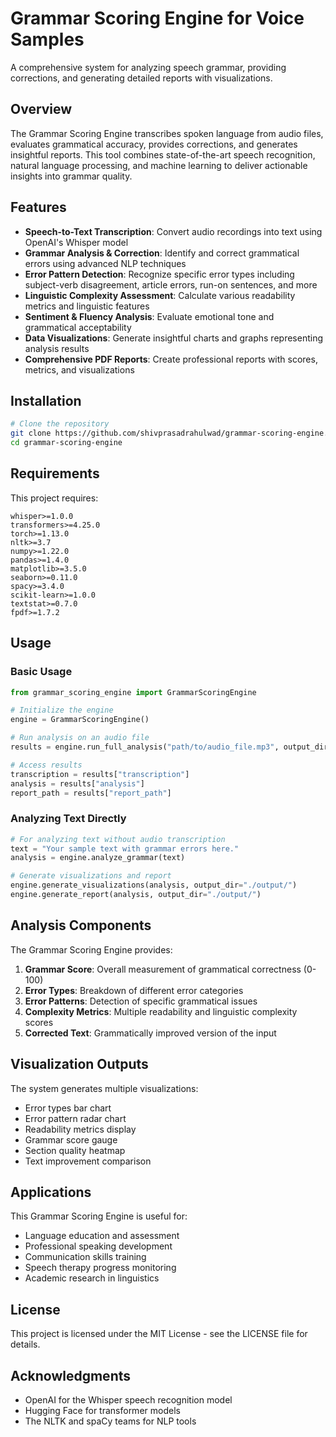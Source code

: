 # Grammar Scoring Engine for Voice Samples

A comprehensive system for analyzing speech grammar, providing corrections, and generating detailed reports with visualizations.

## Overview

The Grammar Scoring Engine transcribes spoken language from audio files, evaluates grammatical accuracy, provides corrections, and generates insightful reports. This tool combines state-of-the-art speech recognition, natural language processing, and machine learning to deliver actionable insights into grammar quality.

## Features

- **Speech-to-Text Transcription**: Convert audio recordings into text using OpenAI's Whisper model
- **Grammar Analysis & Correction**: Identify and correct grammatical errors using advanced NLP techniques
- **Error Pattern Detection**: Recognize specific error types including subject-verb disagreement, article errors, run-on sentences, and more
- **Linguistic Complexity Assessment**: Calculate various readability metrics and linguistic features
- **Sentiment & Fluency Analysis**: Evaluate emotional tone and grammatical acceptability
- **Data Visualizations**: Generate insightful charts and graphs representing analysis results
- **Comprehensive PDF Reports**: Create professional reports with scores, metrics, and visualizations

## Installation

```bash
# Clone the repository
git clone https://github.com/shivprasadrahulwad/grammar-scoring-engine.git
cd grammar-scoring-engine

```

## Requirements

This project requires:

```
whisper>=1.0.0
transformers>=4.25.0
torch>=1.13.0
nltk>=3.7
numpy>=1.22.0
pandas>=1.4.0
matplotlib>=3.5.0
seaborn>=0.11.0
spacy>=3.4.0
scikit-learn>=1.0.0
textstat>=0.7.0
fpdf>=1.7.2
```

## Usage

### Basic Usage

```python
from grammar_scoring_engine import GrammarScoringEngine

# Initialize the engine
engine = GrammarScoringEngine()

# Run analysis on an audio file
results = engine.run_full_analysis("path/to/audio_file.mp3", output_dir="./output/")

# Access results
transcription = results["transcription"]
analysis = results["analysis"]
report_path = results["report_path"]
```

### Analyzing Text Directly

```python
# For analyzing text without audio transcription
text = "Your sample text with grammar errors here."
analysis = engine.analyze_grammar(text)

# Generate visualizations and report
engine.generate_visualizations(analysis, output_dir="./output/")
engine.generate_report(analysis, output_dir="./output/")
```

## Analysis Components

The Grammar Scoring Engine provides:

1. **Grammar Score**: Overall measurement of grammatical correctness (0-100)
2. **Error Types**: Breakdown of different error categories
3. **Error Patterns**: Detection of specific grammatical issues
4. **Complexity Metrics**: Multiple readability and linguistic complexity scores
5. **Corrected Text**: Grammatically improved version of the input

## Visualization Outputs

The system generates multiple visualizations:

- Error types bar chart
- Error pattern radar chart
- Readability metrics display
- Grammar score gauge
- Section quality heatmap
- Text improvement comparison

## Applications

This Grammar Scoring Engine is useful for:

- Language education and assessment
- Professional speaking development
- Communication skills training
- Speech therapy progress monitoring
- Academic research in linguistics

## License

This project is licensed under the MIT License - see the LICENSE file for details.

## Acknowledgments

- OpenAI for the Whisper speech recognition model
- Hugging Face for transformer models
- The NLTK and spaCy teams for NLP tools
